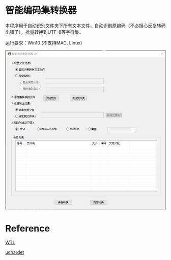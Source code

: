 # 智能编码集转换器

本程序用于自动识别文件夹下所有文本文件，自动识别原编码（不必担心反复转码出错了），批量转换到UTF-8等字符集。

运行要求：Win10 (不支持MAC, Linux)

![img](snapshot/snapshot.png "截图")

# Reference

[WTL](https://sourceforge.net/projects/wtl)

[uchardet](https://github.com/freedesktop/uchardet)
